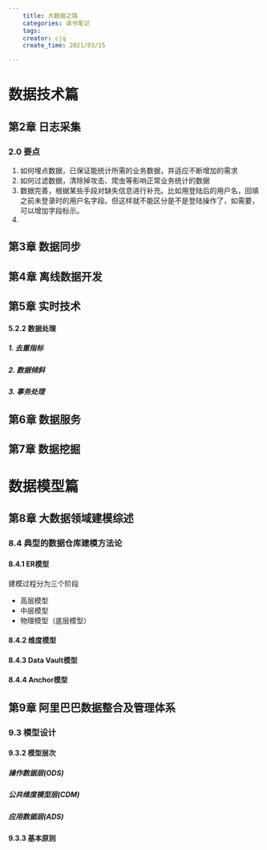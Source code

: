 ```yaml
---
    title: 大数据之路
    categories: 读书笔记
    tags:
    creator: cjq
    create_time: 2021/03/15

---
```


# 数据技术篇

## 第2章 日志采集

### 2.0 要点

1. 如何埋点数据，已保证能统计所需的业务数据，并适应不断增加的需求
2. 如何过滤数据，清除掉攻击、爬虫等影响正常业务统计的数据
3. 数据完善，根据某些手段对缺失信息进行补充。比如用登陆后的用户名，回填之前未登录时的用户名字段。但这样就不能区分是不是登陆操作了，如需要，可以增加字段标示。
4. 



## 第3章 数据同步



## 第4章 离线数据开发



## 第5章 实时技术

#### 5.2.2 数据处理

##### 1. 去重指标

##### 2. 数据倾斜

##### 3. 事务处理



## 第6章 数据服务





## 第7章 数据挖掘



# 数据模型篇

## 第8章 大数据领域建模综述

### 8.4 典型的数据仓库建模方法论

#### 8.4.1 ER模型

建模过程分为三个阶段

- 高层模型
- 中层模型
- 物理模型（底层模型）

#### 8.4.2 维度模型



#### 8.4.3 Data Vault模型



#### 8.4.4 Anchor模型



## 第9章 阿里巴巴数据整合及管理体系

### 9.3 模型设计

#### 9.3.2 模型层次

##### 操作数据层(ODS)

##### 公共维度模型层(CDM)

##### 应用数据层(ADS)

#### 9.3.3 基本原则

